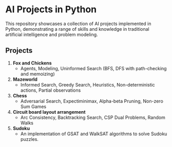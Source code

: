 # AI Projects in Python

This repository showcases a collection of AI projects implemented in Python, demonstrating a range of skills and knowledge in traditional artificial intelligence and problem modeling.

## Projects

1. **Fox and Chickens**
   - Agents, Modeling, Uninformed Search (BFS, DFS with path-checking and memoizing)
2. **Mazeworld**
   - Informed Search, Greedy Search, Heuristics, Non-deterministic actions, Partial observations
3. **Chess** 
   - Adversarial Search, Expectiminimax, Alpha-beta Pruning, Non-zero Sum Games
4. **Circuit board layout arrangement**
   - Arc Consistency, Backtracking Search, CSP Dual Problems, Random Walks
5. **Sudoku**
   - An implementation of GSAT and WalkSAT algorithms to solve Sudoku puzzles.
